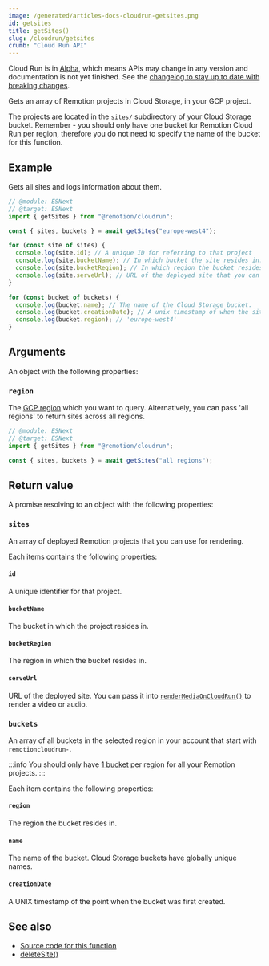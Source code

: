 ```yaml
---
image: /generated/articles-docs-cloudrun-getsites.png
id: getsites
title: getSites()
slug: /cloudrun/getsites
crumb: "Cloud Run API"
---
```


<ExperimentalBadge>
<p>Cloud Run is in <a href="/docs/cloudrun-alpha">Alpha</a>, which means APIs may change in any version and documentation is not yet finished. See the <a href="https://remotion.dev/changelog">changelog to stay up to date with breaking changes</a>.</p>
</ExperimentalBadge>

Gets an array of Remotion projects in Cloud Storage, in your GCP project.

The projects are located in the `sites/` subdirectory of your Cloud Storage bucket. Remember - you should only have one bucket for Remotion Cloud Run per region, therefore you do not need to specify the name of the bucket for this function.

## Example

Gets all sites and logs information about them.

```ts twoslash
// @module: ESNext
// @target: ESNext
import { getSites } from "@remotion/cloudrun";

const { sites, buckets } = await getSites("europe-west4");

for (const site of sites) {
  console.log(site.id); // A unique ID for referring to that project
  console.log(site.bucketName); // In which bucket the site resides in.
  console.log(site.bucketRegion); // In which region the bucket resides in.
  console.log(site.serveUrl); // URL of the deployed site that you can pass to `renderMediaOnCloudRun()`
}

for (const bucket of buckets) {
  console.log(bucket.name); // The name of the Cloud Storage bucket.
  console.log(bucket.creationDate); // A unix timestamp of when the site was created.
  console.log(bucket.region); // 'europe-west4'
}
```

## Arguments

An object with the following properties:

### `region`

The [GCP region](/docs/cloudrun/region-selection) which you want to query. Alternatively, you can pass 'all regions' to return sites across all regions.

```ts twoslash
// @module: ESNext
// @target: ESNext
import { getSites } from "@remotion/cloudrun";

const { sites, buckets } = await getSites("all regions");
```

## Return value

A promise resolving to an object with the following properties:

### `sites`

An array of deployed Remotion projects that you can use for rendering.

Each items contains the following properties:

#### `id`

A unique identifier for that project.

#### `bucketName`

The bucket in which the project resides in.

#### `bucketRegion`

The region in which the bucket resides in.

#### `serveUrl`

URL of the deployed site. You can pass it into [`renderMediaOnCloudRun()`](/docs/cloudrun/rendermediaoncloudrun) to render a video or audio.

### `buckets`

An array of all buckets in the selected region in your account that start with `remotioncloudrun-`.

:::info
You should only have [1 bucket](/docs/cloudrun/multiple-buckets) per region for all your Remotion projects.
:::

Each item contains the following properties:

#### `region`

The region the bucket resides in.

#### `name`

The name of the bucket. Cloud Storage buckets have globally unique names.

#### `creationDate`

A UNIX timestamp of the point when the bucket was first created.

## See also

- [Source code for this function](https://github.com/remotion-dev/remotion/blob/main/packages/cloudrun/src/api/get-sites.ts)
- [deleteSite()](/docs/cloudrun/deletesite)
